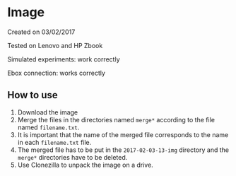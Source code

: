 # Image

Created on 03/02/2017

Tested on Lenovo and HP Zbook

Simulated experiments: work correctly

Ebox connection: works correctly

## How to use

1. Download the image
2. Merge the files in the directories named `merge*` according to the file named `filename.txt`.
3. It is important that the name of the merged file corresponds to the name in each `filename.txt` file.
4. The merged file has to be put in the `2017-02-03-13-img` directory and the `merge*` directories have to be deleted.
5. Use Clonezilla to unpack the image on a drive.